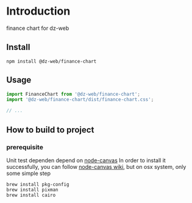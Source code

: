 # Introduction

finance chart for dz-web


## Install

```shell
npm install @dz-web/finance-chart
```

## Usage

```jsx
import FinanceChart from '@dz-web/finance-chart';
import '@dz-web/finance-chart/dist/finance-chart.css';

// ...
```


## How to build to project


### prerequisite

Unit test dependen depend on [node-canvas](https://www.npmjs.com/package/canvas)
In order to install it successfully,
you can follow [node-canvas wiki](https://github.com/Automattic/node-canvas/wiki/_pages),
but on osx system, only some simple step

```shell
brew install pkg-config
brew install pixman
brew install cairo
```

